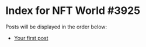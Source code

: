 # Index for NFT World #3925
Posts will be displayed in the order below:

- [Your first post](./001-first.md)

